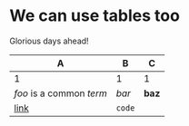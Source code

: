 # We can use tables too

Glorious days ahead! 

| A | B | C |
|---|---|---| 
| 1 | 1 | 1 | 
| *foo* is a common _term_ | _bar_ | **baz** |
| [link](https://github.com) | `code` | |
